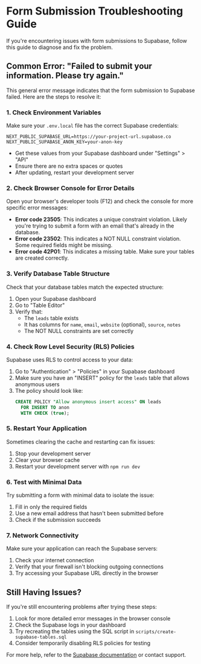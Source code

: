 # Form Submission Troubleshooting Guide

If you're encountering issues with form submissions to Supabase, follow this guide to diagnose and fix the problem.

## Common Error: "Failed to submit your information. Please try again."

This general error message indicates that the form submission to Supabase failed. Here are the steps to resolve it:

### 1. Check Environment Variables

Make sure your `.env.local` file has the correct Supabase credentials:

```
NEXT_PUBLIC_SUPABASE_URL=https://your-project-url.supabase.co
NEXT_PUBLIC_SUPABASE_ANON_KEY=your-anon-key
```

- Get these values from your Supabase dashboard under "Settings" > "API"
- Ensure there are no extra spaces or quotes
- After updating, restart your development server

### 2. Check Browser Console for Error Details

Open your browser's developer tools (F12) and check the console for more specific error messages:

- **Error code 23505**: This indicates a unique constraint violation. Likely you're trying to submit a form with an email that's already in the database.
- **Error code 23502**: This indicates a NOT NULL constraint violation. Some required fields might be missing.
- **Error code 42P01**: This indicates a missing table. Make sure your tables are created correctly.

### 3. Verify Database Table Structure

Check that your database tables match the expected structure:

1. Open your Supabase dashboard
2. Go to "Table Editor"
3. Verify that:
   - The `leads` table exists
   - It has columns for `name`, `email`, `website` (optional), `source`, `notes`
   - The NOT NULL constraints are set correctly

### 4. Check Row Level Security (RLS) Policies

Supabase uses RLS to control access to your data:

1. Go to "Authentication" > "Policies" in your Supabase dashboard
2. Make sure you have an "INSERT" policy for the `leads` table that allows anonymous users
3. The policy should look like:
   ```sql
   CREATE POLICY "Allow anonymous insert access" ON leads
     FOR INSERT TO anon
     WITH CHECK (true);
   ```

### 5. Restart Your Application

Sometimes clearing the cache and restarting can fix issues:

1. Stop your development server
2. Clear your browser cache
3. Restart your development server with `npm run dev`

### 6. Test with Minimal Data

Try submitting a form with minimal data to isolate the issue:

1. Fill in only the required fields
2. Use a new email address that hasn't been submitted before
3. Check if the submission succeeds

### 7. Network Connectivity

Make sure your application can reach the Supabase servers:

1. Check your internet connection
2. Verify that your firewall isn't blocking outgoing connections
3. Try accessing your Supabase URL directly in the browser

## Still Having Issues?

If you're still encountering problems after trying these steps:

1. Look for more detailed error messages in the browser console
2. Check the Supabase logs in your dashboard
3. Try recreating the tables using the SQL script in `scripts/create-supabase-tables.sql`
4. Consider temporarily disabling RLS policies for testing

For more help, refer to the [Supabase documentation](https://supabase.com/docs) or contact support. 